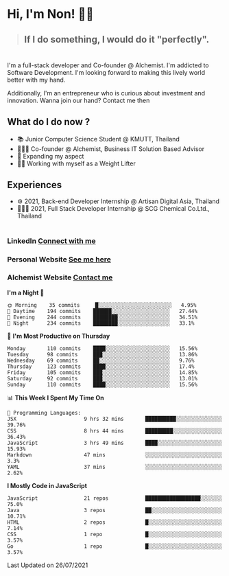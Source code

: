 # Hi, I'm Non! 🖐🏻

> ## If I do something, I would do it "perfectly".

#

I'm a full-stack developer and Co-founder @ Alchemist. I'm addicted to Software Development. I'm looking forward to making this lively world better with my hand.

Additionally, I'm an entrepreneur who is curious about investment and innovation. Wanna join our hand? Contact me then

## What do I do now ?

- 📚 Junior Computer Science Student @ KMUTT, Thailand
- 🧑🏻‍💻 Co-founder @ Alchemist, Business IT Solution Based Advisor
- 🌈 Expanding my aspect
- 🏋🏻 Working with myself as a Weight Lifter

## Experiences

- ⚙️ 2021, Back-end Developer Internship @ Artisan Digital Asia, Thailand
- 🧑🏻‍💻 2021, Full Stack Developer Internship @ SCG Chemical Co.Ltd., Thailand

#

### LinkedIn [Connect with me](https://www.linkedin.com/in/non-nontra/)

### Personal Website [See me here](https://nonnontra.com/)

### Alchemist Website [Contact me](https://alchemist-softwarehouse.co/)

<!--START_SECTION:waka-->
**I'm a Night 🦉** 

```text
🌞 Morning    35 commits     █░░░░░░░░░░░░░░░░░░░░░░░░   4.95% 
🌆 Daytime    194 commits    ██████░░░░░░░░░░░░░░░░░░░   27.44% 
🌃 Evening    244 commits    ████████░░░░░░░░░░░░░░░░░   34.51% 
🌙 Night      234 commits    ████████░░░░░░░░░░░░░░░░░   33.1%

```
📅 **I'm Most Productive on Thursday** 

```text
Monday       110 commits    ████░░░░░░░░░░░░░░░░░░░░░   15.56% 
Tuesday      98 commits     ███░░░░░░░░░░░░░░░░░░░░░░   13.86% 
Wednesday    69 commits     ██░░░░░░░░░░░░░░░░░░░░░░░   9.76% 
Thursday     123 commits    ████░░░░░░░░░░░░░░░░░░░░░   17.4% 
Friday       105 commits    ███░░░░░░░░░░░░░░░░░░░░░░   14.85% 
Saturday     92 commits     ███░░░░░░░░░░░░░░░░░░░░░░   13.01% 
Sunday       110 commits    ████░░░░░░░░░░░░░░░░░░░░░   15.56%

```


📊 **This Week I Spent My Time On** 

```text
💬 Programming Languages: 
JSX                      9 hrs 32 mins       ██████████░░░░░░░░░░░░░░░   39.76% 
CSS                      8 hrs 44 mins       █████████░░░░░░░░░░░░░░░░   36.43% 
JavaScript               3 hrs 49 mins       ████░░░░░░░░░░░░░░░░░░░░░   15.93% 
Markdown                 47 mins             ░░░░░░░░░░░░░░░░░░░░░░░░░   3.3% 
YAML                     37 mins             ░░░░░░░░░░░░░░░░░░░░░░░░░   2.62%

```

**I Mostly Code in JavaScript** 

```text
JavaScript               21 repos            ██████████████████░░░░░░░   75.0% 
Java                     3 repos             ██░░░░░░░░░░░░░░░░░░░░░░░   10.71% 
HTML                     2 repos             █░░░░░░░░░░░░░░░░░░░░░░░░   7.14% 
CSS                      1 repo              █░░░░░░░░░░░░░░░░░░░░░░░░   3.57% 
Go                       1 repo              █░░░░░░░░░░░░░░░░░░░░░░░░   3.57%

```



 Last Updated on 26/07/2021
<!--END_SECTION:waka-->
